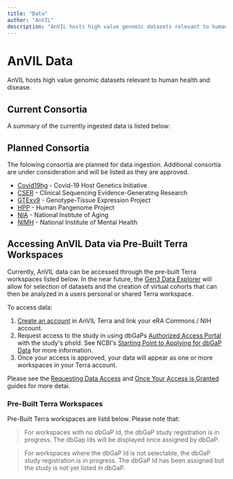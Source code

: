 ```yaml
---
title: "Data"
author: "AnVIL"
description: "AnVIL hosts high value genomic datasets relevant to human health and disease."
---
```


# AnVIL Data

<hero small>AnVIL hosts high value genomic datasets relevant to human health and disease.</hero>

 ## Current Consortia
 
 A summary of the currently ingested data is listed below:
 
<data-summary></data-summary>

## Planned Consortia

The folowing consortia are planned for data ingestion. Additional consortia are under consideration and will be listed as they are approved.

* [Covid19hg](https://www.covid19hg.org) -  Covid-19 Host Genetics Initiative
* [CSER](https://cser-consortium.org ) - Clinical Sequencing Evidence-Generating Research
* [GTExv9](https://gtexportal.org/home/) - Genotype-Tissue Expression Project
* [HPP](https://humanpangenome.org/) - Human Pangenome Project
* [NIA](https://www.nia.nih.gov/) - National Institute of Aging
* [NIMH](https://nda.nih.gov/) - National Institute of Mental Health


## Accessing AnVIL Data via Pre-Built Terra Workspaces

Currently, AnVIL data can be accessed through the pre-built Terra workspaces listed below. In the near future, the [Gen3 Data Explorer](https://gen3.org/) will allow for selection of datasets and the creation of virtual cohorts that can then be analyzed in a users personal or shared Terra workspace.

To access data:

1. [Create an account](https://anvil.terra.bio/#workspaces) in AnVIL Terra and link your eRA Commons / NIH account.
1. Request access to the study in using dbGaPs [Authorized Access Portal](https://dbgap.ncbi.nlm.nih.gov/aa/wga.cgi?page=login) with the study's phsId. See NCBI's [Starting Point to Applying for dbGaP Data](https://www.ncbi.nlm.nih.gov/books/NBK99225/) for more information.
1. Once your access is approved, your data will appear as one or more workspaces in your Terra account.  

Please see the [Requesting Data Access](/data/requesting-data-access) and [Once Your Access is Granted](/data/requesting-data-access#once-your-access-is-granted) guides for more detai.  


### Pre-Built Terra Workspaces

Pre-Built Terra workspaces are listd below. Please note that:

> For workspaces with no dbGaP Id, the dbGaP study registration is in progress. The dbGap Ids will be displayed once assigned by dbGaP. 

>For workspaces where the dbGaP Id is not selectable, the dbGaP study registration is in progress.  The dbGaP Id has been assigned but the study is not yet listed in dbGaP.

<data-detail></data-detail>
